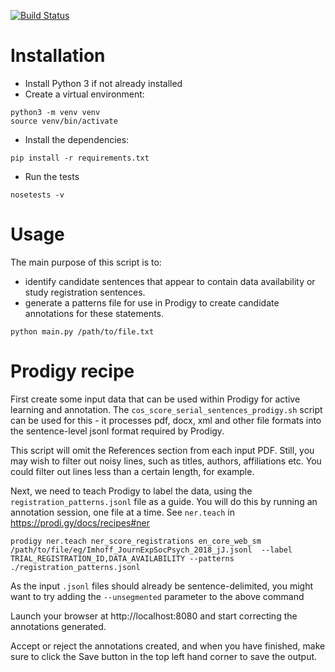 [![Build Status](https://travis-ci.org/philgooch/score-enrichments.svg)](https://travis-ci.org/philgooch/score-enrichments)

# Installation

- Install Python 3 if not already installed
- Create a virtual environment:

```
python3 -m venv venv
source venv/bin/activate
```

- Install the dependencies:

```
pip install -r requirements.txt
```

- Run the tests

```
nosetests -v
```

# Usage

The main purpose of this script is to:
- identify candidate sentences that appear to contain data availability or study registration sentences.
- generate a patterns file for use in Prodigy to create candidate annotations for these statements.

```
python main.py /path/to/file.txt
```


# Prodigy recipe

First create some input data that can be used within Prodigy for active learning and annotation.
The `cos_score_serial_sentences_prodigy.sh` script can be used for this - it processes pdf, docx, xml 
and other file formats into the sentence-level jsonl format required by Prodigy.

This script will omit the References section from each input PDF. 
Still, you may wish to filter out noisy lines, such as titles, authors, affiliations etc.
You could filter out lines less than a certain length, for example.

Next, we need to teach Prodigy to label the data, using the `registration_patterns.jsonl` file as a guide.
You will do this by running an annotation session, one file at a time.
See `ner.teach` in https://prodi.gy/docs/recipes#ner

```
prodigy ner.teach ner_score_registrations en_core_web_sm /path/to/file/eg/Imhoff_JournExpSocPsych_2018_jJ.jsonl  --label TRIAL_REGISTRATION_ID,DATA_AVAILABILITY --patterns ./registration_patterns.jsonl
```

As the input `.jsonl` files should already be sentence-delimited, 
you might want to try adding the `--unsegmented` parameter to the above command

Launch your browser at http://localhost:8080 and start correcting the annotations generated.

Accept or reject the annotations created, and when you have finished, 
make sure to click the Save button in the top left hand corner to save the output.